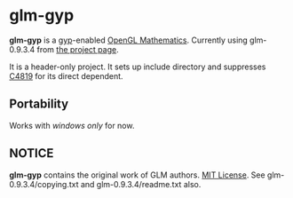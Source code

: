 # glm-gyp

**glm-gyp** is a [gyp](http://code.google.com/p/gyp/)-enabled [OpenGL Mathematics](http://glm.g-truc.net/).
Currently using glm-0.9.3.4 from [the project page](http://glm.g-truc.net/).

It is a header-only project.
It sets up include directory and suppresses [C4819](http://msdn.microsoft.com/en-us/library/ms173715.aspx) for its direct dependent.

## Portability
Works with *windows only* for now.

## NOTICE
**glm-gyp** contains the original work of GLM authors.
[MIT License](http://opensource.org/licenses/mit-license.php).
See glm-0.9.3.4/copying.txt and glm-0.9.3.4/readme.txt also.
